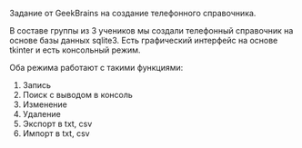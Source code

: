 Задание от GeekBrains на создание телефонного справочника.

В составе группы из 3 учеников мы создали телефонный справочник на основе базы данных sqlite3.
Есть графический интерфейс на основе tkinter и есть консольный режим. 

Оба режима работают с такими функциями:
1. Запись
2. Поиск с выводом в консоль
3. Изменение
4. Удаление
5. Экспорт в txt, csv
6. Импорт в txt, csv